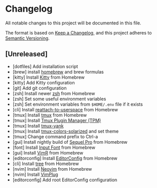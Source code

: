 # Changelog
All notable changes to this project will be documented in this file.

The format is based on [Keep a Changelog](https://keepachangelog.com/en/1.0.0/),
and this project adheres to [Semantic Versioning](https://semver.org/spec/v2.0.0.html).

## [Unreleased]
- [dotfiles] Add installation script
- [brew] install [homebrew](https://brew.sh) and brew formulas
- [kitty] Install [Kitty](https://sw.kovidgoyal.net/kitty/) from Homebrew
- [kitty] Add Kitty configuration
- [git] Add git configuration
- [zsh] Install newer [zsh](https://www.zsh.org) from Homebrew
- [zsh] Set some useful environment variables
- [zsh] Set environment variables from `$HOME/.env` file if it exists
- [cli] Install [reattach-to-userspace](https://github.com/ChrisJohnsen/tmux-MacOSX-pasteboard) from Homebrew
- [tmux] Install [tmux](https://github.com/tmux/tmux/wiki) from Homebrew
- [tmux] Install [Tmux Plugin Manager (TPM)](https://github.com/tmux-plugins/tpm)
- [tmux] Install [tmux-yank](https://github.com/tmux-plugins/tmux-yank)
- [tmux] Install [tmux-colors-solarized](https://github.com/seebi/tmux-colors-solarized) and set theme
- [tmux] Change command prefix to Ctrl-a
- [gui] Install nightly build of [Sequel Pro](https://formulae.brew.sh/cask/sequel-pro) from Homebrew
- [font] Install [Input Font](https://input.fontbureau.com) from Homebrew
- [gui] Install [VimR](http://vimr.org/) from Homebrew
- [editorconfig] Install [EditorConfig](https://editorconfig.org/) from Homebrew
- [cli] Install [tree](http://mama.indstate.edu/users/ice/tree/) from Homebrew
- [nvim] Install [Neovim](https://neovim.io) from Homebrew
- [nvim] Install [VimPlug](https://www.github.com/junegunn/vim-plug)
- [editorconfig] Add root EditorConfig configuration
